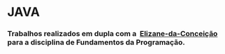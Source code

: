 # JAVA
<h3>Trabalhos realizados em dupla com a  <a href="https://github.com/Elizane-da-Conceicao">Elizane-da-Conceição<a> para a disciplina de Fundamentos da Programação.</h3>
